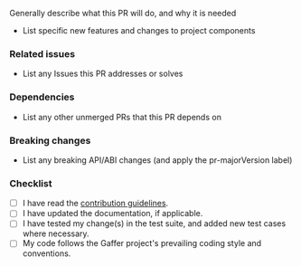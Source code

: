 Generally describe what this PR will do, and why it is needed

- List specific new features and changes to project components

### Related issues ###

- List any Issues this PR addresses or solves

### Dependencies ###

- List any other unmerged PRs that this PR depends on

### Breaking changes ###

- List any breaking API/ABI changes  (and apply the pr-majorVersion label)

### Checklist ###

- [ ] I have read the [contribution guidelines](https://github.com/GafferHQ/gaffer/blob/master/CONTRIBUTING.md).
- [ ] I have updated the documentation, if applicable.
- [ ] I have tested my change(s) in the test suite, and added new test cases where necessary.
- [ ] My code follows the Gaffer project's prevailing coding style and conventions.
